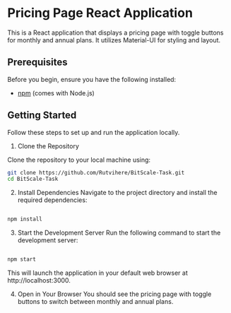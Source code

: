 # Pricing Page React Application

This is a React application that displays a pricing page with toggle buttons for monthly and annual plans. It utilizes Material-UI for styling and layout.

## Prerequisites

Before you begin, ensure you have the following installed:

- [npm](https://www.npmjs.com/) (comes with Node.js)

## Getting Started

Follow these steps to set up and run the application locally.

1. Clone the Repository

Clone the repository to your local machine using:

```bash
git clone https://github.com/Rutvihere/BitScale-Task.git
cd BitScale-Task
```
2. Install Dependencies
Navigate to the project directory and install the required dependencies:

```bash

npm install
```
3. Start the Development Server
Run the following command to start the development server:

```bash

npm start
```
This will launch the application in your default web browser at http://localhost:3000.

4. Open in Your Browser
You should see the pricing page with toggle buttons to switch between monthly and annual plans.
